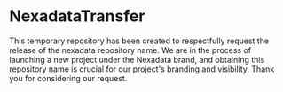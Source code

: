 # NexadataTransfer
This temporary repository has been created to respectfully request the release of the nexadata repository name. We are in the process of launching a new project under the Nexadata brand, and obtaining this repository name is crucial for our project's branding and visibility. Thank you for considering our request.
